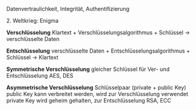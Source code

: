 Datenvertraulichkeit, Integrität, Authentifizierung

2\. Weltkrieg: Enigma

**Verschlüsselung**
Klartext + Verschlüsselungsalgorithmus + Schlüssel -> verschlüsselte Daten

**Entschlüsselung**
verschlüsselte Daten + Entschlüsselungsalgorithmus + Schlüssel -> Klartext

**Symmetrische Verschlüsselung**
gleicher Schlüssel für Ver-  und Entschlüsselung
AES, DES

**Asymmetrische Verschlüsselung**
Schlüsselpaar (private + public Key)
public Key kann verbreitet werden, wird zur Verschlüsselung verwendet
private Key wird geheim gehalten, zur Entschlüsselung
RSA, ECC